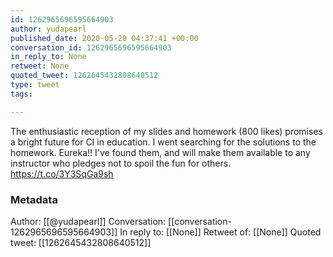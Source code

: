 ```yaml
---
id: 1262965696595664903
author: yudapearl
published_date: 2020-05-20 04:37:41 +00:00
conversation_id: 1262965696595664903
in_reply_to: None
retweet: None
quoted_tweet: 1262645432808640512
type: tweet
tags:

---
```


The enthusiastic reception of my slides and homework (800 likes) promises a bright future for CI in education. I went searching for the solutions to the homework. Eureka!! I've found them, and will make them available to any instructor who pledges not to spoil the fun for others. https://t.co/3Y3SqGa9sh

### Metadata

Author: [[@yudapearl]]
Conversation: [[conversation-1262965696595664903]]
In reply to: [[None]]
Retweet of: [[None]]
Quoted tweet: [[1262645432808640512]]
